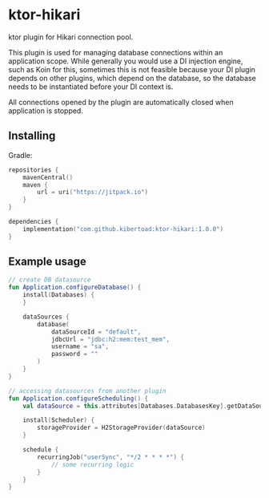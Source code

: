 # ktor-hikari

ktor plugin for Hikari connection pool.

This plugin is used for managing database connections within an application scope. While generally you would use a DI
injection engine, such as Koin for this, sometimes this is not feasible because your DI plugin depends on other plugins,
which depend on the database, so the database needs to be instantiated before your DI context is.

All connections opened by the plugin are automatically closed when application is stopped.

## Installing

Gradle:

```kotlin
repositories {
    mavenCentral()
    maven {
        url = uri("https://jitpack.io")
    }
}

dependencies {
    implementation("com.github.kibertoad:ktor-hikari:1.0.0")
}
```

## Example usage

```kotlin
// create DB datasource
fun Application.configureDatabase() {
    install(Databases) {
    }

    dataSources {
        database(
            dataSourceId = "default",
            jdbcUrl = "jdbc:h2:mem:test_mem",
            username = "sa",
            password = ""
        )
    }
}

// accessing datasources from another plugin
fun Application.configureScheduling() {
    val dataSource = this.attributes[Databases.DatabasesKey].getDataSource("default")

    install(Scheduler) {
        storageProvider = H2StorageProvider(dataSource)
    }

    schedule {
        recurringJob("userSync", "*/2 * * * *") {
            // some recurring logic
        }
    }
}
```
